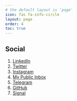 ```yaml
---
# the default layout is 'page'
icon: fas fa-info-circle
layout: page
order: 4
toc: true
---
```


<head>
<script src="https://challenges.cloudflare.com/turnstile/v0/api.js" async defer></script>
</head>

## Social

1. [<i class="fab fa-linkedin"></i> LinkedIn](https://linkedin.com/in/pabloarrabal)
2. [<i class="fab fa-twitter"></i> Twitter](https://twitter.com/nuoframework)
3. [<i class="fab fa-instagram"></i> Instagram](https://instagram.com/nuoframework)
4. [<i class="fas fa-envelope"></i> My Public Inbox](https://mypublicinbox.com/Nuoframework)
5. [<i class="fab fa-telegram"></i> Telegram](https://t.me/nuoframework)
6. [<i class="fab fa-github"></i> GitHub](https://github.com/nuoframework)
7. [<i class="fab fa-signal"></i> Signal](https://signal.group/#CjQKINPmOdSQwOSPdpPOSLg_24qooi4iKiUDtEwwnw0T6yetEhATA5M3xP5-8YbF16fus7Kj)



